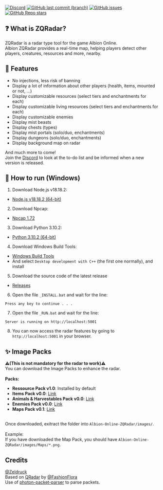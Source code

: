 [![Discord](https://img.shields.io/discord/1191823969167352039?style=for-the-badge&logo=discord&label=Discord)](https://discord.gg/XAWjmzeaD3)
[![GitHub last commit (branch)](https://img.shields.io/github/last-commit/Zeldruck/Albion-Online-ZQRadar/main?style=for-the-badge&label=Last%20Commit)]()
[![GitHub issues](https://img.shields.io/github/issues-raw/Zeldruck/Albion-Online-ZQRadar?style=for-the-badge&label=Issue)](https://github.com/Zeldruck/Albion-Online-ZQRadar/issues)
[![GitHub Repo stars](https://img.shields.io/github/stars/Zeldruck/Albion-Online-ZQRadar?style=for-the-badge)]()

## ❓ What is ZQRadar?

ZQRadar is a radar type tool for the game Albion Online.
\
Albion ZQRadar provides a real-time map, helping players detect other players, creatures, resources and more, nearby.

## 🎯 Features

- No injections, less risk of banning
- Display a lot of information about other players (health, items, mounted or not, ...)
- Display customizable resources (select tiers and enchantments for each)
- Display customizable living resources (select tiers and enchantments for each)
- Display customizable enemies
- Display mist beasts
- Display chests (types)
- Display mist portals (solo/duo, enchantments)
- Display dungeons (solo/duo, enchantments)
- Display background map on radar

And much more to come!
\
Join the [Discord](https://discord.gg/XAWjmzeaD3) to look at the to-do list and be informed when a new version is released.

## 🔰 How to run (Windows)

1. Download Node.js v18.18.2:
- [Node.js v18.18.2 (64-bit)](https://nodejs.org/dist/v18.18.2/node-v18.18.2-x64.msi)
2. Download Npcap:
- [Npcap 1.72](https://npcap.com/dist/npcap-1.72.exe)
3. Download Python 3.10.2:
- [Python 3.10.2 (64-bit)](https://www.python.org/ftp/python/3.10.2/python-3.10.2-amd64.exe)
4. Download Windows Build Tools:
- [Windows Build Tools](https://visualstudio.microsoft.com/thank-you-downloading-visual-studio/?sku=BuildTools)
- And select `Desktop development with C++` (the first one normally), and install
5. Download the source code of the latest release
- [Releases](https://github.com/Zeldruck/Albion-Online-ZQRadar/releases)
6. Open the file `_INSTALL.bat` and wait for the line:
```
Press any key to continue . . .
```
7. Open the file `_RUN.bat` and wait for the line:
```
Server is running on http://localhost:5001
```
8. You can now access the radar features by going to `http://localhost:5001` in your browser.

## ✨ Image Packs
**⚠️(This is not mandatory for the radar to work)⚠️**
\
You can download the Image Packs to enhance the radar.
\
\
**Packs:**
- **Ressource Pack v1.0**: Installed by default
- **Items Pack v0.0**: [Link](https://github.com/Zeldruck/Albion-Online-ZQRadar/releases/tag/item-pack-v0.0)
- **Animals & Harvestables Pack v0.0**: [Link](https://github.com/Zeldruck/Albion-Online-ZQRadar/releases/)
- **Enemies Pack v0.0**: [Link](https://github.com/Zeldruck/Albion-Online-ZQRadar/releases/)
- **Maps Pack v0.1**: [Link](https://github.com/Zeldruck/Albion-Online-ZQRadar/releases/tag/map-pack-v0.1)

\
Once downloaded, exitract the folder into `Albion-Online-ZQRadar/images/`.
\
\
Example:
\
If you have downloaded the Map Pack, you should have `Albion-Online-ZQRadar/images/Maps/*.png`.


## Credits
[@Zeldruck](https://github.com/Zeldruck)
\
Based on [QRadar](https://github.com/FashionFlora/Albion-Online-Radar-QRadar) by [@FashionFlora](https://github.com/FashionFlora?)
\
Use of [photon-packet-parser](https://github.com/0xN0x/photon-packet-parser) to parse packets.